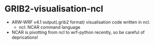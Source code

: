 # GRIB2-visualisation-ncl
* ARW-WRF v4.1 output(.grib2 format) visualisation code written in ncl.
  * ncl: NCAR command language
* NCAR is pivotting from ncl to wrf-python recently, so be careful of deprications!
